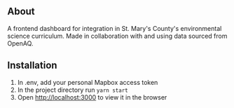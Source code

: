 ## About
A frontend dashboard for integration in St. Mary's County's environmental science curriculum. Made in collaboration with and using data sourced from OpenAQ.

## Installation
1. In .env, add your personal Mapbox access token
2. In the project directory run `yarn start`
3. Open [http://localhost:3000](http://localhost:3000) to view it in the browser
